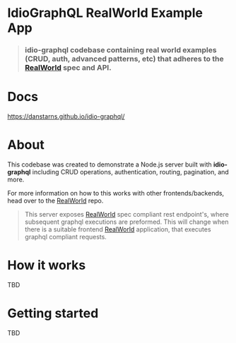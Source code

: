 # IdioGraphQL RealWorld Example App

> ### idio-graphql codebase containing real world examples (CRUD, auth, advanced patterns, etc) that adheres to the [RealWorld](https://github.com/gothinkster/realworld) spec and API.


# Docs
https://danstarns.github.io/idio-graphql/


# About

This codebase was created to demonstrate a Node.js server built with **idio-graphql** including CRUD operations, authentication, routing, pagination, and more. 

For more information on how to this works with other frontends/backends, head over to the [RealWorld](https://github.com/gothinkster/realworld) repo.

> This server exposes [RealWorld](https://github.com/gothinkster/realworld) spec compliant rest endpoint's, where subsequent graphql executions are preformed. This will change when there is a suitable frontend [RealWorld](https://github.com/gothinkster/realworld) application, that executes graphql compliant requests. 


# How it works

TBD

# Getting started

TBD
